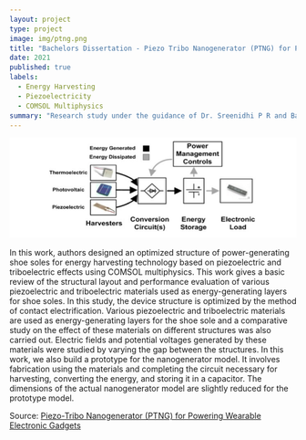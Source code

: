 ```yaml
---
layout: project
type: project
image: img/ptng.png
title: "Bachelors Dissertation - Piezo Tribo Nanogenerator (PTNG) for Powering Wearable Electronic Gadgets"
date: 2021
published: true
labels:
  - Energy Harvesting
  - Piezoelectricity
  - COMSOL Multiphysics 
summary: "Research study under the guidance of Dr. Sreenidhi P R and Baby Sreeja S D to develop a shoe-sole-embedded flexible nanogenerator to power wearable gadgets."
---
```


<img class="img-fluid" src="../img/ptng1.png">

In this work, authors designed an optimized structure of power-generating shoe soles for energy harvesting technology based on piezoelectric and triboelectric effects using COMSOL multiphysics. This work gives a basic review of the structural layout and performance evaluation of various piezoelectric and triboelectric materials used as energy-generating layers for shoe soles. In this study, the device structure is optimized by the method of contact electrification. Various piezoelectric and triboelectric materials are used as energy-generating layers for the shoe sole and a comparative study on the effect of these materials on different structures was also carried out. Electric fields and potential voltages generated by these materials were studied by varying the gap between the structures. In this work, we also build a prototype for the nanogenerator model. It involves fabrication using the materials and completing the circuit necessary for harvesting, converting the energy, and storing it in a capacitor. The dimensions of the actual nanogenerator model are slightly reduced for the prototype model.

 
Source: <a href="Piezo-Tribo Nanogenerator (PTNG) for Powering Wearable Electronic Gadgets.pdf">Piezo-Tribo Nanogenerator (PTNG) for Powering
Wearable Electronic Gadgets</a>
